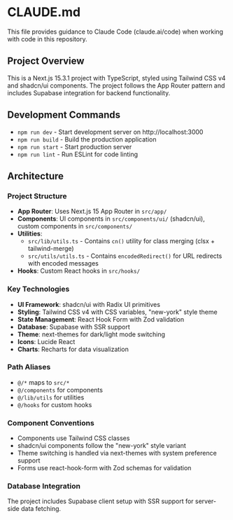 # CLAUDE.md

This file provides guidance to Claude Code (claude.ai/code) when working with code in this repository.

## Project Overview

This is a Next.js 15.3.1 project with TypeScript, styled using Tailwind CSS v4 and shadcn/ui components. The project follows the App Router pattern and includes Supabase integration for backend functionality.

## Development Commands

- `npm run dev` - Start development server on http://localhost:3000
- `npm run build` - Build the production application
- `npm run start` - Start production server
- `npm run lint` - Run ESLint for code linting

## Architecture

### Project Structure
- **App Router**: Uses Next.js 15 App Router in `src/app/`
- **Components**: UI components in `src/components/ui/` (shadcn/ui), custom components in `src/components/`
- **Utilities**: 
  - `src/lib/utils.ts` - Contains `cn()` utility for class merging (clsx + tailwind-merge)
  - `src/utils/utils.ts` - Contains `encodedRedirect()` for URL redirects with encoded messages
- **Hooks**: Custom React hooks in `src/hooks/`

### Key Technologies
- **UI Framework**: shadcn/ui with Radix UI primitives
- **Styling**: Tailwind CSS v4 with CSS variables, "new-york" style theme
- **State Management**: React Hook Form with Zod validation
- **Database**: Supabase with SSR support
- **Theme**: next-themes for dark/light mode switching
- **Icons**: Lucide React
- **Charts**: Recharts for data visualization

### Path Aliases
- `@/*` maps to `src/*`
- `@/components` for components
- `@/lib/utils` for utilities
- `@/hooks` for custom hooks

### Component Conventions
- Components use Tailwind CSS classes
- shadcn/ui components follow the "new-york" style variant
- Theme switching is handled via next-themes with system preference support
- Forms use react-hook-form with Zod schemas for validation

### Database Integration
The project includes Supabase client setup with SSR support for server-side data fetching.